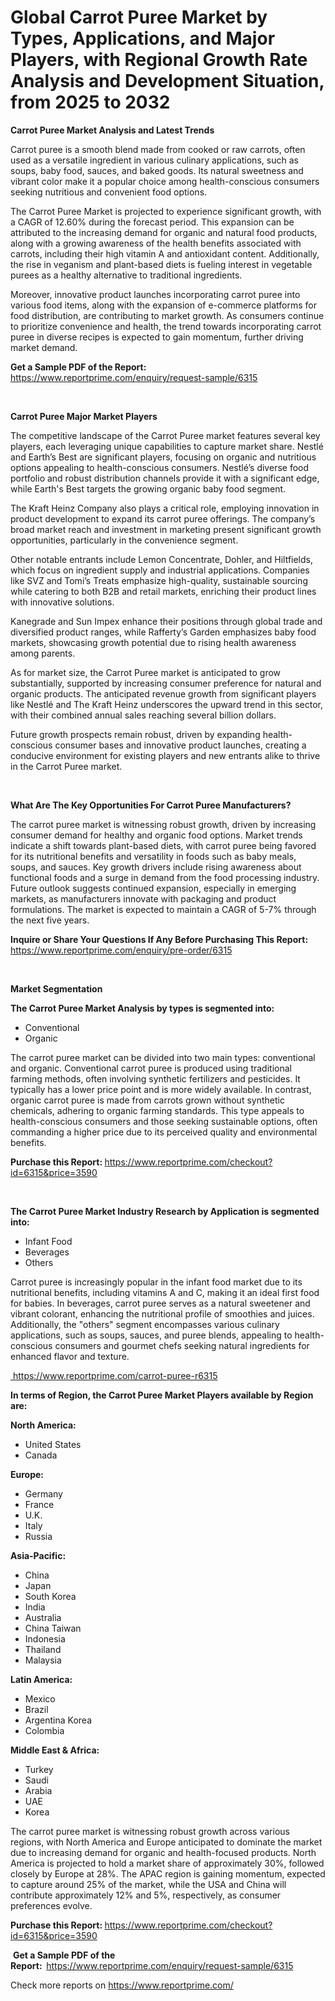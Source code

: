 <p><h1>Global Carrot Puree Market by Types, Applications, and Major Players, with Regional Growth Rate Analysis and Development Situation, from 2025 to 2032</h1></p><p><strong>Carrot Puree Market Analysis and Latest Trends</strong></p>
<p><p>Carrot puree is a smooth blend made from cooked or raw carrots, often used as a versatile ingredient in various culinary applications, such as soups, baby food, sauces, and baked goods. Its natural sweetness and vibrant color make it a popular choice among health-conscious consumers seeking nutritious and convenient food options. </p><p>The Carrot Puree Market is projected to experience significant growth, with a CAGR of 12.60% during the forecast period. This expansion can be attributed to the increasing demand for organic and natural food products, along with a growing awareness of the health benefits associated with carrots, including their high vitamin A and antioxidant content. Additionally, the rise in veganism and plant-based diets is fueling interest in vegetable purees as a healthy alternative to traditional ingredients. </p><p>Moreover, innovative product launches incorporating carrot puree into various food items, along with the expansion of e-commerce platforms for food distribution, are contributing to market growth. As consumers continue to prioritize convenience and health, the trend towards incorporating carrot puree in diverse recipes is expected to gain momentum, further driving market demand.</p></p>
<p><strong>Get a Sample PDF of the Report:&nbsp;</strong> <a href="https://www.reportprime.com/enquiry/request-sample/6315?utm_campaign=3567&utm_medium=2&utm_source=Github&utm_content=ia&utm_term=19032025&utm_id=carrot-puree">https://www.reportprime.com/enquiry/request-sample/6315</a></p>
<p>&nbsp;</p>
<p><strong>Carrot Puree Major Market Players</strong></p>
<p><p>The competitive landscape of the Carrot Puree market features several key players, each leveraging unique capabilities to capture market share. Nestlé and Earth’s Best are significant players, focusing on organic and nutritious options appealing to health-conscious consumers. Nestlé’s diverse food portfolio and robust distribution channels provide it with a significant edge, while Earth's Best targets the growing organic baby food segment.</p><p>The Kraft Heinz Company also plays a critical role, employing innovation in product development to expand its carrot puree offerings. The company’s broad market reach and investment in marketing present significant growth opportunities, particularly in the convenience segment.</p><p>Other notable entrants include Lemon Concentrate, Dohler, and Hiltfields, which focus on ingredient supply and industrial applications. Companies like SVZ and Tomi’s Treats emphasize high-quality, sustainable sourcing while catering to both B2B and retail markets, enriching their product lines with innovative solutions.</p><p>Kanegrade and Sun Impex enhance their positions through global trade and diversified product ranges, while Rafferty’s Garden emphasizes baby food markets, showcasing growth potential due to rising health awareness among parents.</p><p>As for market size, the Carrot Puree market is anticipated to grow substantially, supported by increasing consumer preference for natural and organic products. The anticipated revenue growth from significant players like Nestlé and The Kraft Heinz underscores the upward trend in this sector, with their combined annual sales reaching several billion dollars. </p><p>Future growth prospects remain robust, driven by expanding health-conscious consumer bases and innovative product launches, creating a conducive environment for existing players and new entrants alike to thrive in the Carrot Puree market.</p></p>
<p>&nbsp;</p>
<p><strong>What Are The Key Opportunities For Carrot Puree Manufacturers?</strong></p>
<p><p>The carrot puree market is witnessing robust growth, driven by increasing consumer demand for healthy and organic food options. Market trends indicate a shift towards plant-based diets, with carrot puree being favored for its nutritional benefits and versatility in foods such as baby meals, soups, and sauces. Key growth drivers include rising awareness about functional foods and a surge in demand from the food processing industry. Future outlook suggests continued expansion, especially in emerging markets, as manufacturers innovate with packaging and product formulations. The market is expected to maintain a CAGR of 5-7% through the next five years.</p></p>
<p><strong>Inquire or Share Your Questions If Any Before Purchasing This Report:</strong> <a href="https://www.reportprime.com/enquiry/pre-order/6315?utm_campaign=3567&utm_medium=2&utm_source=Github&utm_content=ia&utm_term=19032025&utm_id=carrot-puree">https://www.reportprime.com/enquiry/pre-order/6315</a></p>
<p>&nbsp;</p>
<p><strong>Market Segmentation</strong></p>
<p><strong>The Carrot Puree Market Analysis by types is segmented into:</strong></p>
<p><ul><li>Conventional</li><li>Organic</li></ul></p>
<p><p>The carrot puree market can be divided into two main types: conventional and organic. Conventional carrot puree is produced using traditional farming methods, often involving synthetic fertilizers and pesticides. It typically has a lower price point and is more widely available. In contrast, organic carrot puree is made from carrots grown without synthetic chemicals, adhering to organic farming standards. This type appeals to health-conscious consumers and those seeking sustainable options, often commanding a higher price due to its perceived quality and environmental benefits.</p></p>
<p><strong>Purchase this Report:&nbsp;</strong><a href="https://www.reportprime.com/checkout?id=6315&price=3590&utm_campaign=3567&utm_medium=2&utm_source=Github&utm_content=ia&utm_term=19032025&utm_id=carrot-puree">https://www.reportprime.com/checkout?id=6315&price=3590</a></p>
<p>&nbsp;</p>
<p><strong>The Carrot Puree Market Industry Research by Application is segmented into:</strong></p>
<p><ul><li>Infant Food</li><li>Beverages</li><li>Others</li></ul></p>
<p><p>Carrot puree is increasingly popular in the infant food market due to its nutritional benefits, including vitamins A and C, making it an ideal first food for babies. In beverages, carrot puree serves as a natural sweetener and vibrant colorant, enhancing the nutritional profile of smoothies and juices. Additionally, the "others" segment encompasses various culinary applications, such as soups, sauces, and puree blends, appealing to health-conscious consumers and gourmet chefs seeking natural ingredients for enhanced flavor and texture.</p></p>
<p><a href="https://www.reportprime.com/carrot-puree-r6315?utm_campaign=3567&utm_medium=2&utm_source=Github&utm_content=ia&utm_term=19032025&utm_id=carrot-puree">&nbsp;https://www.reportprime.com/carrot-puree-r6315</a></p>
<p><strong>In terms of Region, the Carrot Puree Market Players available by Region are:</strong></p>
<p>
    <p> <strong> North America: </strong>
        <ul>
            <li>United States</li>
            <li>Canada</li>
        </ul>
        </p> 
    <p> <strong> Europe: </strong>
        <ul>
            <li>Germany</li>
            <li>France</li>
            <li>U.K.</li>
            <li>Italy</li>
            <li>Russia</li>
        </ul>
        </p> 
    <p> <strong> Asia-Pacific: </strong>
        <ul>
            <li>China</li>
            <li>Japan</li>
            <li>South Korea</li>
            <li>India</li>
            <li>Australia</li>
            <li>China Taiwan</li>
            <li>Indonesia</li>
            <li>Thailand</li>
            <li>Malaysia</li>
        </ul>
        </p> 
    <p> <strong> Latin America: </strong>
        <ul>
            <li>Mexico</li>
            <li>Brazil</li>
            <li>Argentina Korea</li>
            <li>Colombia</li>
        </ul>
        </p> 
    <p> <strong> Middle East & Africa: </strong>
        <ul>
            <li>Turkey</li>
            <li>Saudi</li>
            <li>Arabia</li>
            <li>UAE</li>
            <li>Korea</li>
        </ul>
    </p>
    </p>
<p><p>The carrot puree market is witnessing robust growth across various regions, with North America and Europe anticipated to dominate the market due to increasing demand for organic and health-focused products. North America is projected to hold a market share of approximately 30%, followed closely by Europe at 28%. The APAC region is gaining momentum, expected to capture around 25% of the market, while the USA and China will contribute approximately 12% and 5%, respectively, as consumer preferences evolve.</p></p>
<p><strong>Purchase this Report: </strong><a href="https://www.reportprime.com/checkout?id=6315&price=3590&utm_campaign=3567&utm_medium=2&utm_source=Github&utm_content=ia&utm_term=19032025&utm_id=carrot-puree">https://www.reportprime.com/checkout?id=6315&price=3590</a></p>
<p>&nbsp;<strong>Get a Sample PDF of the Report:&nbsp;&nbsp;</strong><a href="https://www.reportprime.com/enquiry/request-sample/6315?utm_campaign=3567&utm_medium=2&utm_source=Github&utm_content=ia&utm_term=19032025&utm_id=carrot-puree">https://www.reportprime.com/enquiry/request-sample/6315</a></p>
<p><strong></strong></p>
<p>Check more reports on <a href="https://www.reportprime.com/?utm_campaign=3567&utm_medium=2&utm_source=Github&utm_content=ia&utm_term=19032025&utm_id=carrot-puree">https://www.reportprime.com/</a></p>